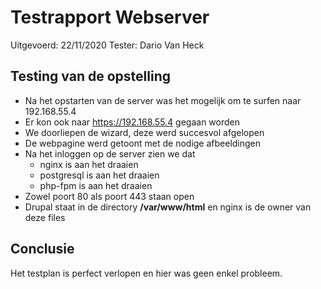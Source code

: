 # Testrapport Webserver

  Uitgevoerd: 22/11/2020
  Tester: Dario Van Heck
  
## Testing van de opstelling

  - Na het opstarten van de server was het mogelijk om te surfen naar 192.168.55.4
  - Er kon ook naar https://192.168.55.4 gegaan worden
  - We doorliepen de wizard, deze werd succesvol afgelopen
  - De webpagine werd getoont met de nodige afbeeldingen
  - Na het inloggen op de server zien we dat
    - nginx is aan het draaien
    - postgresql is aan het draaien
    - php-fpm is aan het draaien
  - Zowel poort 80 als poort 443 staan open
  - Drupal staat in de directory **/var/www/html** en nginx is de owner van deze files
  
## Conclusie
Het testplan is perfect verlopen en hier was geen enkel probleem. 
